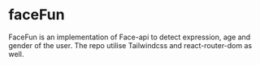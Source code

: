 # faceFun
FaceFun is an implementation of Face-api to detect expression, age and gender of the user. The repo utilise Tailwindcss and react-router-dom as well.  
